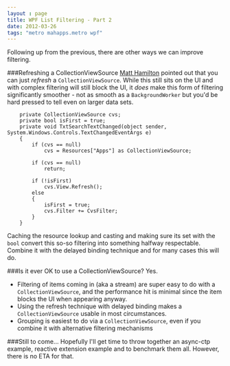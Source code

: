 ```yaml
---
layout : page
title: WPF List Filtering - Part 2
date: 2012-03-26
tags: "metro mahapps.metro wpf"
---
```


Following up from the previous, there are other ways we can improve filtering.

###Refreshing a CollectionViewSource
[Matt Hamilton](/metro-wpf-filtered-list#comment-476065702) pointed out that you can just *refresh* a `CollectionViewSource`. While this still sits on the UI and with complex filtering will still block the UI, it *does* make this form of filtering significantly smoother - not as smooth as a `BackgroundWorker` but you'd be hard pressed to tell even on larger data sets.

        private CollectionViewSource cvs;
        private bool isFirst = true;
        private void TxtSearchTextChanged(object sender, System.Windows.Controls.TextChangedEventArgs e)
        {
            if (cvs == null)
                cvs = Resources["Apps"] as CollectionViewSource;

            if (cvs == null)
                return;

            if (!isFirst)
                cvs.View.Refresh();
            else
            {
                isFirst = true;
                cvs.Filter += CvsFilter;
            }
        }
        
Caching the resource lookup and casting and making sure its set with the `bool` convert this so-so filtering into something halfway respectable. Combine it with the delayed binding technique and for many cases this will do.

###Is it ever OK to use a CollectionViewSource?
Yes. 

* Filtering of items coming in (aka a stream) are super easy to do with a `CollectionViewSource`, and the performance hit is minimal since the item blocks the UI when appearing anyway.
* Using the refresh technique with delayed binding makes a `CollectionViewSource` usable in most circumstances.
* Grouping is easiest to do via a `CollectionViewSource`, even if you combine it with alternative filtering mechanisms


###Still to come...
Hopefully I'll get time to throw together an async-ctp example, reactive extension example and to benchmark them all. However, there is no ETA for that.